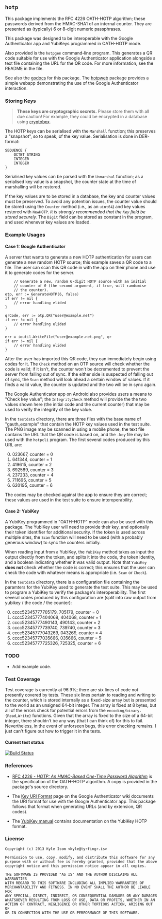 ## `hotp`

This package implements the RFC 4226 OATH-HOTP algorithm; these
passwords derived from the HMAC-SHA1 of an internal counter. They
are presented as (typically) 6 or 8-digit numeric passphrases.

This package was designed to be interoperable with the Google
Authenticator app and YubiKeys programmed in OATH-HOTP mode.

Also provided is the `hotpgen` command-line program. This generates
a QR code suitable for use with the Google Authenticator application
alongside a text file containing the URL for the QR code. For more
information, see the README in the file.

See also the [godocs](https://godoc.org/github.com/gokyle/hotp/)
for this package. The [hotpweb](https://github.com/gokyle/hotpweb/)
package provides a simple webapp demonstrating the use of the Google
Authenticator interaction.


### Storing Keys

> **These keys are cryptographic secrets.** Please store them with
> all due caution! For example, they could be encrypted in a database
> using [cryptobox](https://github.com/cryptobox/gocryptobox/).

The HOTP keys can be serialised with the `Marshall` function; this preserves
a "snapshot", so to speak, of the key value. Serialisation is done
in DER-format:

```
SEQUENCE {
	OCTET STRING
	INTEGER
	INTEGER
}
```

Serialised key values can be parsed with the `Unmarshal` function;
as a serialised key value is a snapshot, the counter state at the
time of marshalling will be restored.

If the key values are to be stored in a database, the key and counter
values must be preserved. To avoid any potention issues, the counter
value should be stored using the `Counter` method (i.e., as an
`uint64`) and key values restored with `NewHOTP`. *It is strongly
recommended that the `Key` field be stored securely.* The `Digit`
field can be stored as constant in the program, and used whenever
key values are loaded.


### Example Usages

#### Case 1: Google Authenticator

A server that wants to generate a new HOTP authentication for users
can generate a new random HOTP source; this example saves a QR code
to a file. The user can scan this QR code in with the app on their
phone and use it to generate codes for the server.

        // Generate a new, random 6-digit HOTP source with an initial
        // counter of 0 (the second argument, if true, will randomise
        // the counter).
	otp, err := GenerateHOTP(6, false)
	if err != nil {
		// error handling elided
	}

	qrCode, err := otp.QR("user@example.net")
	if err != nil {
		// error handling elided
	}

	err = ioutil.WriteFile("user@example.net.png", qr
	if err != nil {
		// error handling elided
	}

After the user has imported this QR code, they can immediately begin
using codes for it. The `Check` method on an OTP source will check
whether the code is valid; if it isn't, the counter won't be
decremented to prevent the server from falling out of sync. If the
either side is suspected of falling out of sync, the `Scan` method
will look ahead a certain window of values. If it finds a valid
value, the counter is updated and the two will be in sync again.

The Google Authenticator app on Android also provides users a means
to "Check key value"; the `IntegrityCheck` method will provide the
the two values shown here (the initial code and the current counter)
that may be used to verify the integrity of the key value.

In the `testdata` directory, there are three files with the base name
of "gauth_example" that contain the HOTP key values used in the
test suite. The PNG image may be scanned in using a mobile phone,
the text file contains the URL that the QR code is based on, and
the `.key` file may be used with the `hotpcli` program. The first
several codes produced by this URL are:

0. 023667, counter = 0
1. 641344, counter = 1
2. 419615, counter = 2
3. 692589, counter = 3
4. 237233, counter = 4
5. 711695, counter = 5
6. 620195, counter = 6

The codes may be checked against the app to ensure they are correct;
these values are used in the test suite to ensure interoperability.


#### Case 2: YubiKey

A YubiKey programmed in "OATH-HOTP" mode can also be used with this
package. The YubiKey user will need to provide their key, and
optionally their token identifier for additional security. If the
token is used across multiple sites, the `Scan` function will need
to be used (with a probably generous window) to sync the counters
initially.

When reading input from a YubiKey, the `YubiKey` method takes as
input the output directly from the token, and splits it into the
code, the token identity, and a boolean indicating whether it was
valid output. Note that `YubiKey` **does not** check whether the
code is correct; this ensures that the user can check the code with
whatever means is appropriate (i.e. `Scan` or `Check`).

In the `testdata` directory, there is a configuration file containing
the paramters for the YubiKey used to generate the test suite. This
may be used to program a YubiKey to verify the package's interoperability.
The first several codes produced by this configuration are (split
into raw output from yubikey / the code / the counter):

0. cccc52345777705179, 705179, counter = 0
1. cccc52345777404068, 404068, counter = 1
2. cccc52345777490143, 490143, counter = 2
3. cccc52345777739740, 739740, counter = 3
4. cccc52345777043269, 043269, counter = 4
5. cccc52345777035666, 035666, counter = 5
6. cccc52345777725326, 725325, counter = 6


### TODO

* Add example code.


### Test Coverage

Test coverage is currently at 96.9%; there are six lines of code
not presently covered by tests. These six lines pertain to reading
and writing to the counter, which is stored internally as a fixed-size
array but is presented to the world as an unsigned 64-bit integer. The
array is fixed at 8 bytes, but all of the errors check for potential
errors from the `encoding/binary.{Read,Write}` functions. Given
that the array is fixed to the size of a 64-bit integer, there
shouldn't be any way (that I can think of) for this to fail.
Nevertheless, in the event of unforseen bugs, this error checking
remains. I just can't figure out how to trigger it in the tests.

#### Current test status

[![Build Status](https://drone.io/github.com/gokyle/hotp/status.png)](https://drone.io/github.com/gokyle/hotp/latest)


### References

* [RFC 4226 - *HOTP: An HMAC-Based One-Time Password Algorithm*](http://www.ietf.org/rfc/rfc4226.txt)
is the specification of the OATH-HOTP algorithm. A copy is provided
in the package's source directory.

* The [Key URI Format](https://code.google.com/p/google-authenticator/wiki/KeyUriFormat)
page on the Google Authenticator wiki documents the URI format for
use with the Google Authenticator app. This package follows that
format when generating URLs (and by extension, QR codes).

* The [YubiKey manual](http://www.yubico.com/wp-content/uploads/2013/07/YubiKey-Manual-v3_1.pdf)
contains documentation on the YubiKey HOTP format.


### License

```
Copyright (c) 2013 Kyle Isom <kyle@tyrfingr.is>

Permission to use, copy, modify, and distribute this software for any
purpose with or without fee is hereby granted, provided that the above 
copyright notice and this permission notice appear in all copies.

THE SOFTWARE IS PROVIDED "AS IS" AND THE AUTHOR DISCLAIMS ALL WARRANTIES
WITH REGARD TO THIS SOFTWARE INCLUDING ALL IMPLIED WARRANTIES OF
MERCHANTABILITY AND FITNESS. IN NO EVENT SHALL THE AUTHOR BE LIABLE FOR
ANY SPECIAL, DIRECT, INDIRECT, OR CONSEQUENTIAL DAMAGES OR ANY DAMAGES
WHATSOEVER RESULTING FROM LOSS OF USE, DATA OR PROFITS, WHETHER IN AN
ACTION OF CONTRACT, NEGLIGENCE OR OTHER TORTIOUS ACTION, ARISING OUT OF
OR IN CONNECTION WITH THE USE OR PERFORMANCE OF THIS SOFTWARE. 
```
